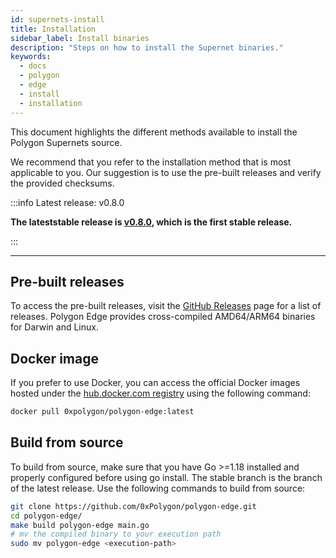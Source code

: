 ```yaml
---
id: supernets-install
title: Installation
sidebar_label: Install binaries
description: "Steps on how to install the Supernet binaries."
keywords:
  - docs
  - polygon
  - edge
  - install
  - installation
---
```


This document highlights the different methods available to install the Polygon Supernets source.

We recommend that you refer to the installation method that is most applicable to you. Our suggestion is to use the pre-built releases and verify the provided checksums.

:::info Latest release: v0.8.0

**The lateststable release is [v0.8.0](https://github.com/0xPolygon/polygon-edge/releases/tag/v0.8.0), which is the first stable release.**

:::

---

## Pre-built releases

To access the pre-built releases, visit the [GitHub Releases](https://github.com/0xPolygon/polygon-edge/releases) page for a list of releases. Polygon Edge provides cross-compiled AMD64/ARM64 binaries for Darwin and Linux.

## Docker image

If you prefer to use Docker, you can access the official Docker images hosted under the [hub.docker.com registry](https://hub.docker.com/r/0xpolygon/polygon-edge) using the following command:

```bash
docker pull 0xpolygon/polygon-edge:latest
```

## Build from source

To build from source, make sure that you have Go >=1.18 installed and properly configured before using go install. The stable branch is the branch of the latest release. Use the following commands to build from source:

```bash
git clone https://github.com/0xPolygon/polygon-edge.git
cd polygon-edge/
make build polygon-edge main.go
# mv the compiled binary to your execution path
sudo mv polygon-edge <execution-path>
```
